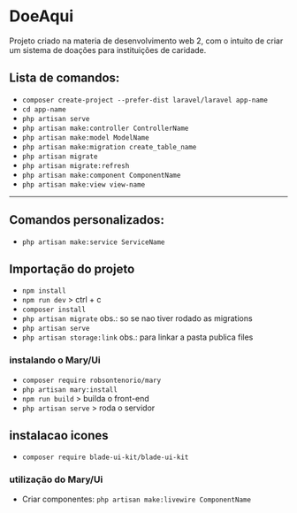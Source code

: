 # DoeAqui

Projeto criado na materia de desenvolvimento web 2, com o intuito de criar um sistema de doações para instituições de caridade.

## Lista de comandos:
- `composer create-project --prefer-dist laravel/laravel app-name`
- `cd app-name`
- `php artisan serve`
- `php artisan make:controller ControllerName`
- `php artisan make:model ModelName`
- `php artisan make:migration create_table_name`
- `php artisan migrate`
- `php artisan migrate:refresh`
- `php artisan make:component ComponentName`
- `php artisan make:view view-name`


---
## Comandos personalizados:
- `php artisan make:service ServiceName`

## Importação do projeto
- `npm install`
- `npm run dev` > ctrl + c
- `composer install`
- `php artisan migrate` obs.: so se nao tiver rodado as migrations
- `php artisan serve`
- `php artisan storage:link`  obs.: para linkar a pasta publica files

### instalando o Mary/Ui
- `composer require robsontenorio/mary`
- `php artisan mary:install`
- `npm run build` > builda o front-end
- `php artisan serve` > roda o servidor

## instalacao icones
- `composer require blade-ui-kit/blade-ui-kit`
### utilização do Mary/Ui
- Criar componentes: `php artisan make:livewire ComponentName`


